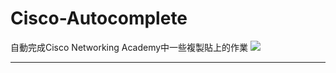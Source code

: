 # Cisco-Autocomplete

自動完成Cisco Networking Academy中一些複製貼上的作業
![][cisco]

--------------------------------
[cisco]:/img/demo.png
